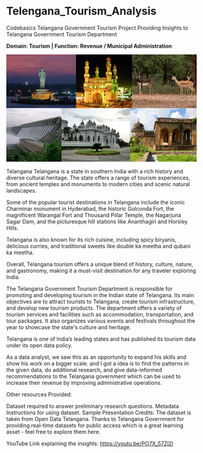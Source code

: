 # Telengana_Tourism_Analysis
Codebasics Telangana Government Tourism Project Providing Insights to Telangana Government Tourism Department



**Domain: Tourism | Function: Revenue / Municipal Administration**

![](https://github.com/masnaashraf/Telengana_Tourism_Analysis/blob/main/1401432583.jpg)


Telangana
Telangana is a state in southern India with a rich history and diverse cultural heritage. The state offers a range of tourism experiences, from ancient temples and monuments to modern cities and scenic natural landscapes.

Some of the popular tourist destinations in Telangana include the iconic Charminar monument in Hyderabad, the historic Golconda Fort, the magnificent Warangal Fort and Thousand Pillar Temple, the Nagarjuna Sagar Dam, and the picturesque hill stations like Ananthagiri and Horsley Hills.

Telangana is also known for its rich cuisine, including spicy biryanis, delicious curries, and traditional sweets like double ka meetha and qubani ka meetha.

Overall, Telangana tourism offers a unique blend of history, culture, nature, and gastronomy, making it a must-visit destination for any traveler exploring India.

The Telangana Government Tourism Department is responsible for promoting and developing tourism in the Indian state of Telangana. Its main objectives are to attract tourists to Telangana, create tourism infrastructure, and develop new tourism products. The department offers a variety of tourism services and facilities such as accommodation, transportation, and tour packages. It also organizes various events and festivals throughout the year to showcase the state's culture and heritage.

Telangana is one of India’s leading states and has published its tourism data under its open data policy.

As a data analyst, we saw this as an opportunity to expand his skills and show his work on a bigger scale. and I got a idea is to find the patterns in the given data, do additional research, and give data-informed recommendations to the Telangana government which can be used to increase their revenue by improving administrative operations.


Other resources Provided:

Dataset required to answer preliminary research questions.
Metadata
Instructions for using dataset.
Sample Presentation
Credits: The dataset is taken from Open Data Telangana. Thanks to Telangana Government for providing real-time datasets for public access which is a great learning asset - feel free to explore them here.


YouTube Link explaining the insights: https://youtu.be/PO7X_57Zl2I


